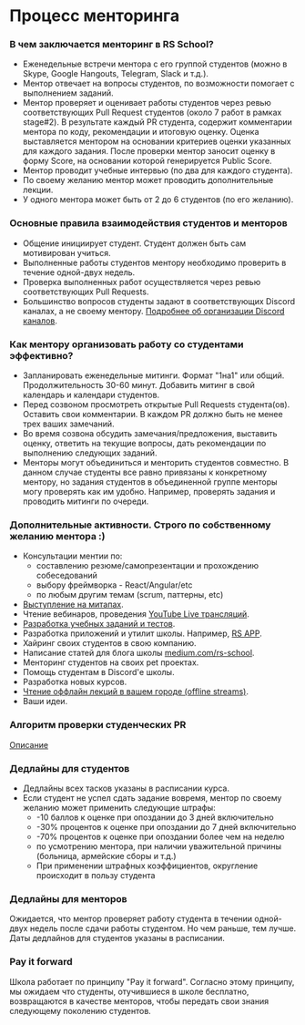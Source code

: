 # Процесс менторинга

### В чем заключается менторинг в RS School?
- Еженедельные встречи ментора c его группой студентов (можно в Skype, Google Hangouts, Telegram, Slack и т.д.).
- Ментор отвечает на вопросы студентов, по возможности помогает с выполнением заданий.
- Ментор проверяет и оценивает работы студентов через ревью соответствующих Pull Request студентов (около 7 работ в рамках stage#2). В результате каждый PR студента, содержит комментарии ментора по коду, рекомендации и итоговую оценку. Оценка выставляется ментором на основании критериев оценки указанных для каждого задания. После проверки ментор заносит оценку в форму Score, на основании которой генерируется Public Score.
- Ментор проводит учебные интервью (по два для каждого студента).
- По своему желанию ментор может проводить дополнительные лекции.
- У одного ментора может быть от 2 до 6 студентов (по его желанию).

### Основные правила взаимодействия студентов и менторов
- Общение инициирует студент. Студент должен быть сам мотивирован учиться.
- Выполненные работы студентов ментору необходимо проверить в течениe одной-двух недель.
- Проверка выполненных работ осуществляется через ревью соответствующих Pull Requests.
- Большинство вопросов студенты задают в соответствующих Discord каналах, а не своему ментору. [Подробнее об организации Discord каналов](rs-school-chats.md).

### Как ментору организовать работу со студентами эффективно?
- Запланировать еженедельные митинги. Формат "1на1" или общий. Продолжительность 30-60 минут. Добавить митинг в свой календарь и календари студентов.
- Перед созвоном просмотреть открытые Pull Requests студента(ов). Оставить свои комментарии. В каждом PR должно быть не менее трех ваших замечаний.
- Во время созвона обсудить замечания/предложения, выставить оценку, ответить на текущие вопросы, дать рекомендации по выполнению следующих заданий.
- Менторы могут объединиться и менторить студентов совместно. В данном случае студенты все равно привязаны к конкретному ментору, но задания студентов в объединенной группе менторы могу проверять как им удобно. Например, проверять задания и проводить митинги по очереди.

### Дополнительные активности. Строго по собственному желанию ментора :)
- Консультации ментии по:
    - составлению резюме/самопрезентации и прохождению собеседований
    - выбору фреймворка - React/Angular/etc
    - по любым другим темам (scrum, паттерны, etc)
- [Выступление на митапах](https://community-z.com/events/rs60-tashkent).
- Чтение вебинаров, проведения [YouTube Live трансляций](https://www.youtube.com/watch?v=ouZnGUefneQ&list=PLzLiprpVuH8dEodh5dKfn4SJpITOvczr9).
- [Разработка учебных заданий и тестов](https://github.com/rolling-scopes-school/tasks).
- Разработка приложений и утилит школы. Например, [RS APP](https://github.com/rolling-scopes/rsschool-app).
- Хайринг своих студентов в свою компанию.
- Написание статей для блога школы [medium.com/rs-school](https://medium.com/rs-school/).
- Менторинг студентов на своих pet проектах.
- Помощь студентам в Discord'е школы.
- Разработка новых курсов.
- [Чтение оффлайн лекций в вашем городе (offline streams)](rs-school-trainer.md).
- Ваши идеи.

### Алгоритм проверки студенческих PR
[Описание](pull-request-review-process.md)

### Дедлайны для студентов
- Дедлайны всех тасков указаны в расписании курса.
- Если студент не успел сдать задание вовремя, ментор по своему желанию может применить следующие штрафы:
    - -10 баллов к оценке при опоздании до 3 дней включительно
    - -30% процентов к оценке при опоздании до 7 дней включительно
    - -70% процентов к оценке при опоздании более чем на неделю
    - по усмотрению ментора, при наличии уважительной причины (больница, армейские сборы и т.д.)
    - При применении штрафных коэффициентов, округление происходит в пользу студента

### Дедлайны для менторов 
Ожидается, что ментор проверяет работу студента в течении одной-двух недель после сдачи работы студентом. Но чем раньше, тем лучше. Даты дедлайнов для студентов указаны в расписании. 

### Pay it forward
Школа работает по принципу "Pay it forward". Согласно этому принципу, мы ожидаем что студенты, отучившиеся в школе бесплатно, возвращаются в качестве менторов, чтобы передать свои знания следующему поколению студентов.
